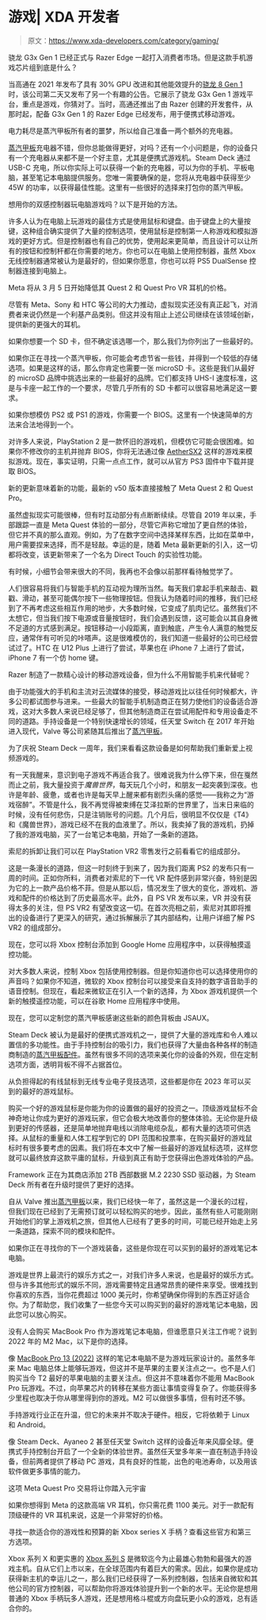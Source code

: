 # 游戏| XDA 开发者

> 原文：<https://www.xda-developers.com/category/gaming/>

[](/qualcomm-snapdragon-g3x-gen-1/)

骁龙 G3x Gen 1 已经正式与 Razer Edge 一起打入消费者市场。但是这款手机游戏芯片组到底是什么？

当高通在 2021 年发布了具有 30% GPU 改进和其他能效提升的[骁龙 8 Gen 1](http://www.xda-developers.com/qualcomm-snapdragon-8-gen-1/) 时，该公司第二天又发布了另一个有趣的公告。它展示了骁龙 G3x Gen 1 游戏平台，重点是游戏，你猜对了。当时，高通还推出了由 Razer 创建的开发套件，从那时起，配备 G3x Gen 1 的 Razer Edge 已经发布，用于便携式移动游戏。

[](/best-chargers-steam-deck/)

电力耗尽是蒸汽甲板所有者的噩梦，所以给自己准备一两个额外的充电器。

[蒸汽甲板](https://www.xda-developers.com/steam-deck-review/)充电器不错，但你总能做得更好，对吗？还有一个小问题是，你的设备只有一个充电器从来都不是一个好主意，尤其是便携式游戏机。Steam Deck 通过 USB-C 充电，所以你实际上可以获得一个新的充电器，可以为你的手机、平板电脑，甚至笔记本电脑提供服务。您唯一需要确保的是，您将从充电器中获得至少 45W 的功率，以获得最佳性能。这里有一些很好的选择来打包你的蒸汽甲板。

[](/how-to-connect-ps5-controller-to-pc/)

想用你的双感控制器玩电脑游戏吗？以下是开始的方法。

许多人认为在电脑上玩游戏的最佳方式是使用鼠标和键盘。由于键盘上的大量按键，这种组合确实提供了大量的控制选项，使用鼠标是控制第一人称游戏和模拟游戏的更好方式。但是控制器也有自己的优势，使用起来更简单，而且设计可以让所有的按钮和控制杆都在你需要的地方。你也可以在电脑上使用控制器，虽然 Xbox 无线控制器通常被认为是最好的，但如果你愿意，你也可以将 PS5 DualSense 控制器连接到电脑上。

[](/meta-quest-2-quest-pro-price-drop/)

Meta 将从 3 月 5 日开始降低其 Quest 2 和 Quest Pro VR 耳机的价格。

尽管有 Meta、Sony 和 HTC 等公司的大力推动，虚拟现实还没有真正起飞，对消费者来说仍然是一个利基产品类别。但这并没有阻止上述公司继续在该领域创新，提供新的更强大的耳机。

[](/best-microsd-cards-for-the-steam-deck/)

如果你想要一个 SD 卡，但不确定该选哪一个，那么我们为你列出了一些最好的。

如果你正在寻找一个蒸汽甲板，你可能会考虑节省一些钱，并得到一个较低的存储选项。如果是这样的话，那么你肯定也需要一张 microSD 卡。这些是我们从最好的 microSD 品牌中挑选出来的一些最好的品牌。它们都支持 UHS-I 速度标准，这是与卡座一起工作的一个要求，尽管几乎所有的 SD 卡都可以很容易地满足这一要求。

[](/how-get-ps2-ps1-bios-without-console/)

如果你想模仿 PS2 或 PS1 的游戏，你需要一个 BIOS。这里有一个快速简单的方法来合法地得到一个。

对许多人来说，PlayStation 2 是一款怀旧的游戏机，但模仿它可能会很困难。如果你不修改你的主机并抛弃 BIOS，你将无法通过像 [AetherSX2](https://www.xda-developers.com/aethersx2-playstation-emulator/) 这样的游戏来模拟游戏。现在，事实证明，只需一点点工作，就可以从官方 PS3 固件中下载并提取 BIOS。

[](/meta-quest-v50-update/)

新的更新意味着新的功能，最新的 v50 版本直接接触了 Meta Quest 2 和 Quest Pro。

虽然虚拟现实可能很棒，但有时互动部分有点断断续续。尽管自 2019 年以来，手部跟踪一直是 Meta Quest 体验的一部分，尽管它声称它增加了更自然的体验，但它并不真的那么直观。例如，为了在数字空间中选择某样东西，比如在菜单中，用户需要捏来选择，而不是轻敲。幸运的是，随着 Meta 最新更新的引入，这一切都将改变，该更新带来了一个名为 Direct Touch 的实验性功能。

[](/marvel-snap-mobile-game-haptics/)

有时候，小细节会带来很大的不同，我再也不会像以前那样看待触觉学了。

人们很容易将我们与智能手机的互动视为理所当然。每天我们拿起手机来敲击、戳戳、滑动，甚至可能偶尔按下一些物理按钮。但我认为随着时间的推移，我们已经到了不再考虑这些相互作用的地步，大多数时候，它变成了肌肉记忆。虽然我们不太想它，但当我们按下电源或音量按钮时，我们会遇到反馈，这可能会以其自身微不足道的方式感到满足。按钮移动一小段距离，直到触底，产生令人满意的触觉反应，通常伴有可听见的咔嗒声。这是很难模仿的，我们知道一些最好的公司已经尝试过了。HTC 在 U12 Plus 上进行了尝试，苹果也在 iPhone 7 上进行了尝试，iPhone 7 有一个仿 home 键。

[](/razer-edge-5g-review/)

Razer 制造了一款精心设计的移动游戏设备，但为什么不用智能手机来代替呢？

由于功能强大的手机和主流对云流媒体的接受，移动游戏比以往任何时候都大，许多公司都试图参与进来。一些最大的智能手机制造商正在努力使他们的设备适合游戏，这对大多数人来说已经足够了，但其他制造商正在尝试用配件和专用设备走不同的道路。手持设备是一个特别快速增长的领域，任天堂 Switch 在 2017 年开始进入现代，Valve 等公司紧随其后推出了[蒸汽甲板](https://www.xda-developers.com/steam-deck-review/)。

[](/steam-deck-passion-for-gaming/)

为了庆祝 Steam Deck 一周年，我们来看看这款设备是如何帮助我们重新爱上视频游戏的。

有一天我醒来，意识到电子游戏不再适合我了。很难说我为什么停下来，但在戛然而止之前，我大量投资于*魔兽世界*，每天玩几个小时，和朋友一起突袭到深夜。也许是年龄、疲惫，或者也许是每天早上醒来都有剧烈头痛的感觉——我称之为“游戏宿醉”。不管是什么，我不再觉得被束缚在艾泽拉斯的世界里了，当末日来临的时候，没有任何悲伤，只是注销账号的问题。几个月后，很明显不仅仅是《T4》和《魔兽世界》，游戏已经不在我的血液里了。所以，我卖掉了我的游戏机，扔掉了我的游戏电脑，买了一台笔记本电脑，开始了一条新的道路。

[](/playstation-vr2-teardown/)

索尼的拆卸让我们可以在 PlayStation VR2 零售发行之前看看它的组成部分。

这是一条漫长的道路，但这一时刻终于到来了，因为我们距离 PS2 的发布只有一周的时间。正如你所料，消费者对索尼的下一代 VR 配件感到非常兴奋，特别是因为它的上一款产品价格不菲。但是从那以后，情况发生了很大的变化，游戏机、游戏和配件的价格达到了历史最高水平。此外，自 PS VR 发布以来，VR 并没有获得太多的关注，但 PS VR2 有望改变这一切。在首次亮相之前，索尼对其即将推出的设备进行了更深入的研究，通过拆解展示了其内部结构，让用户详细了解 PS VR2 的组成部分。

[](/google-home-touch-remote-control-xbox/)

现在，您可以将 Xbox 控制台添加到 Google Home 应用程序中，以获得触摸遥控功能。

对大多数人来说，控制 Xbox 包括使用控制器。但是你知道你也可以选择使用你的声音吗？如果你不知道，微软的 Xbox 控制台可以接受来自支持的数字语音助手的语音控制。但现在，看起来微软正在引入一个新的选择，为 Xbox 游戏机提供一个新的触摸遥控功能，可以在谷歌 Home 应用程序中使用。

[](/steam-deck-jsaux-transparent-backplates-february-27/)

现在，您可以定制您的蒸汽甲板感谢这些新的颜色背板由 JSAUX。

Steam Deck 被认为是最好的便携式游戏机之一，提供了大量的游戏库和令人难以置信的多功能性。由于手持控制台的吸引力，我们也获得了大量由各种各样的制造商制造的[蒸汽甲板配件](https://www.xda-developers.com/best-steam-deck-accessories/)。虽然有很多不同的选项来美化你的设备的外观，但在定制选项方面，透明背板不得不占据首位。

[](/best-gaming-mouse/)

从负担得起的有线鼠标到无线专业电子竞技选项，这些都是你在 2023 年可以买到的最好的游戏鼠标。

购买一个好的游戏鼠标是你能为你的设置做的最好的投资之一。顶级游戏鼠标不会神奇地让你成为更好的游戏玩家，但它会极大地改善你的整体体验。无论你是升级到更好的传感器，还是简单地抛弃电线以消除电缆杂乱，都有大量的选项可供选择。从鼠标的重量和人体工程学到它的 DPI 范围和投票率，在购买最好的游戏鼠标时有很多要考虑的因素。我们将在本文中了解一些最好的游戏鼠标选项，这样您就可以最终放弃这款平庸的鼠标，升级到真正有助于您获得出色游戏体验的产品。

[](/framework-steam-deck-2tb-ssd-upgrade/)

Framework 正在为其商店添加 2TB 西部数据 M.2 2230 SSD 驱动器，为 Steam Deck 所有者在升级时提供了更好的选择。

自从 Valve 推出[蒸汽甲板](https://www.xda-developers.com/steam-deck-review/)以来，我们已经快一年了，虽然这是一个漫长的过程，但我们现在已经到了无需预订就可以轻松购买的地步。因此，虽然有些人可能刚刚开始他们的掌上游戏机之旅，但其他人已经有了更多的时间，可能已经开始走上另一条道路，探索不同的模块和配件。

[](/best-gaming-laptops/)

如果你正在寻找你的下一个游戏装备，这些是你现在可以买到的最好的游戏笔记本电脑。

游戏是世界上最流行的娱乐方式之一，对我们许多人来说，也是最好的娱乐方式。但与许多其他形式的娱乐不同，游戏需要特定且通常昂贵的硬件来享受。很难找到你喜欢的东西，当你花费超过 1000 美元时，你希望确保你得到的东西正好适合你。为了帮助您，我们收集了一些您今天可以购买到的最好的游戏笔记本电脑，因此您可以放心购买。

[](/macbook-pro-13-2022-good-for-gaming/)

没有人会购买 MacBook Pro 作为游戏笔记本电脑，但谁愿意只关注工作呢？说到 2022 年的 M2 Mac，以下是你的选择。

像 [MacBook Pro 13 (2022)](https://www.xda-developers.com/macbook-pro-2022/) 这样的笔记本电脑不是为游戏玩家设计的。虽然多年来 Mac 电脑总体上能够玩游戏，但这并不是苹果的主要关注点之一。也不是人们购买当今 T2 最好的苹果电脑的主要关注点。但这并不意味着你不能用 MacBook Pro 玩游戏。不过，向苹果芯片的转移在某些方面让事情变得复杂了。你能获得多少里程也取决于你从哪里得到你的游戏。M2 可以做很多事情，但有时还不够。

[](/linux-android-handheld-gaming-future/)

手持游戏行业正在升温，但它的未来并不取决于硬件。相反，它将依赖于 Linux 和 Android。

像 Steam Deck、Ayaneo 2 甚至任天堂 Switch 这样的设备近年来风靡全球。便携式手持控制台开启了一个全新的体验世界。虽然任天堂多年来一直在制造手持设备，但前两者提供了移动 PC 游戏，具有良好的性能，出色的电池寿命，以及用该软件做更多事情的能力。

[](/meta-quest-pro-vr-headset-deal/)

这项 Meta Quest Pro 交易将让你踏入元宇宙

如果你想得到 Meta 的这款高端 VR 耳机，你只需花费 1100 美元。对于一款配有顶级硬件的 VR 耳机来说，这是一个非常好的价格。

[](/best-xbox-series-x-controller/)

寻找一款适合你的游戏性和预算的新 Xbox series X 手柄？查看这些官方和第三方选项。

Xbox 系列 X 和更实惠的 [Xbox 系列 S](https://www.xda-developers.com/xbox-series-s-review/) 是微软迄今为止最雄心勃勃和最强大的游戏主机。自从它们上市以来，在全球范围内有着巨大的需求。因此，如果你是成功获得新主机的幸运儿之一，那么我们已经获得了一系列控制器，包括来自微软和其他公司的官方控制器，可以帮助你将游戏体验提升到一个新的水平。无论你是想用普通的 Xbox 手柄玩多人游戏，还是想用格斗棍或方向盘玩更小众的游戏，总有适合你的。